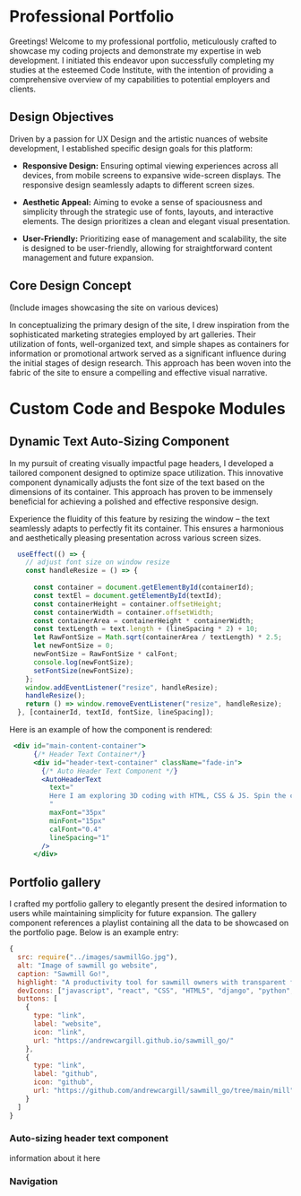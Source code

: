# Professional Portfolio<a id="home"></a>

Greetings! Welcome to my professional portfolio, meticulously crafted to showcase my coding projects and demonstrate my expertise in web development. I initiated this endeavor upon successfully completing my studies at the esteemed Code Institute, with the intention of providing a comprehensive overview of my capabilities to potential employers and clients.

## Design Objectives

Driven by a passion for UX Design and the artistic nuances of website development, I established specific design goals for this platform:

- **Responsive Design:** Ensuring optimal viewing experiences across all devices, from mobile screens to expansive wide-screen displays. The responsive design seamlessly adapts to different screen sizes.

- **Aesthetic Appeal:** Aiming to evoke a sense of spaciousness and simplicity through the strategic use of fonts, layouts, and interactive elements. The design prioritizes a clean and elegant visual presentation.

- **User-Friendly:** Prioritizing ease of management and scalability, the site is designed to be user-friendly, allowing for straightforward content management and future expansion.

## Core Design Concept

(Include images showcasing the site on various devices)

In conceptualizing the primary design of the site, I drew inspiration from the sophisticated marketing strategies employed by art galleries. Their utilization of fonts, well-organized text, and simple shapes as containers for information or promotional artwork served as a significant influence during the initial stages of design research. This approach has been woven into the fabric of the site to ensure a compelling and effective visual narrative.


# Custom Code and Bespoke Modules
## Dynamic Text Auto-Sizing Component<a id="auto-sizing"></a>

In my pursuit of creating visually impactful page headers, I developed a tailored component designed to optimize space utilization. This innovative component dynamically adjusts the font size of the text based on the dimensions of its container. This approach has proven to be immensely beneficial for achieving a polished and effective responsive design.

Experience the fluidity of this feature by resizing the window – the text seamlessly adapts to perfectly fit its container. This ensures a harmonious and aesthetically pleasing presentation across various screen sizes.


```jsx
  useEffect(() => {
    // adjust font size on window resize
    const handleResize = () => {
      
      const container = document.getElementById(containerId);
      const textEl = document.getElementById(textId);
      const containerHeight = container.offsetHeight;
      const containerWidth = container.offsetWidth;
      const containerArea = containerHeight * containerWidth;
      const textLength = text.length + (lineSpacing * 2) + 10;
      let RawFontSize = Math.sqrt(containerArea / textLength) * 2.5;
      let newFontSize = 0;
      newFontSize = RawFontSize * calFont;
      console.log(newFontSize);
      setFontSize(newFontSize);
    };
    window.addEventListener("resize", handleResize);
    handleResize();
    return () => window.removeEventListener("resize", handleResize);
  }, [containerId, textId, fontSize, lineSpacing]);
```

Here is an example of how the component is rendered:

```jsx
 <div id="main-content-container">
      {/* Header Text Container*/}
      <div id="header-text-container" className="fade-in">
        {/* Auto Header Text Component */}
        <AutoHeaderText
          text="
          Here I am exploring 3D coding with HTML, CSS & JS. Spin the cube and display words.
          "
          maxFont="35px"
          minFont="15px"
          calFont="0.4"
          lineSpacing="1"
        />
      </div>
```

## Portfolio gallery <a id="portfolio"></a>
I crafted my portfolio gallery to elegantly present the desired information to users while maintaining simplicity for future expansion. The gallery component references a playlist containing all the data to be showcased on the portfolio page. Below is an example entry:

```jsx
{
  src: require("../images/sawmillGo.jpg"),
  alt: "Image of sawmill go website",
  caption: "Sawmill Go!",
  highlight: "A productivity tool for sawmill owners with transparent forestry feature. Custom Django API and ReactJS Frontend.",
  devIcons: ["javascript", "react", "CSS", "HTML5", "django", "python", "UX-Design"],
  buttons: [
    {
      type: "link",
      label: "website",
      icon: "link",
      url: "https://andrewcargill.github.io/sawmill_go/"
    },
    {
      type: "link",
      label: "github",
      icon: "github",
      url: "https://github.com/andrewcargill/sawmill_go/tree/main/mill"
    }
  ]
}

```



### Auto-sizing header text component
information about it here

### Navigation
